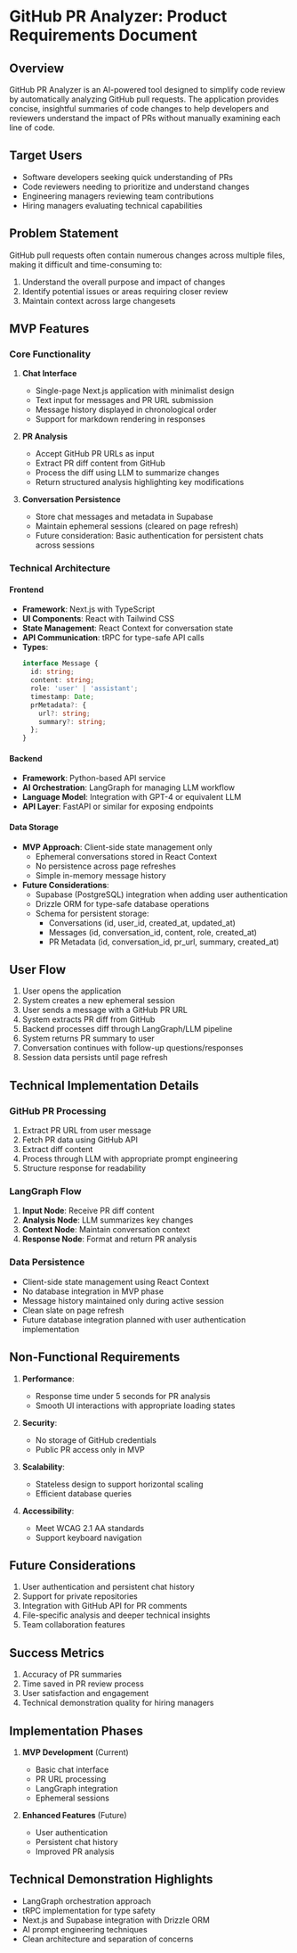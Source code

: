 # GitHub PR Analyzer: Product Requirements Document

## Overview
GitHub PR Analyzer is an AI-powered tool designed to simplify code review by automatically analyzing GitHub pull requests. The application provides concise, insightful summaries of code changes to help developers and reviewers understand the impact of PRs without manually examining each line of code.

## Target Users
- Software developers seeking quick understanding of PRs
- Code reviewers needing to prioritize and understand changes
- Engineering managers reviewing team contributions
- Hiring managers evaluating technical capabilities

## Problem Statement
GitHub pull requests often contain numerous changes across multiple files, making it difficult and time-consuming to:
1. Understand the overall purpose and impact of changes
2. Identify potential issues or areas requiring closer review
3. Maintain context across large changesets

## MVP Features

### Core Functionality
1. **Chat Interface**
   - Single-page Next.js application with minimalist design
   - Text input for messages and PR URL submission
   - Message history displayed in chronological order
   - Support for markdown rendering in responses

2. **PR Analysis**
   - Accept GitHub PR URLs as input
   - Extract PR diff content from GitHub
   - Process the diff using LLM to summarize changes
   - Return structured analysis highlighting key modifications

3. **Conversation Persistence**
   - Store chat messages and metadata in Supabase
   - Maintain ephemeral sessions (cleared on page refresh)
   - Future consideration: Basic authentication for persistent chats across sessions

### Technical Architecture

#### Frontend
- **Framework**: Next.js with TypeScript
- **UI Components**: React with Tailwind CSS
- **State Management**: React Context for conversation state
- **API Communication**: tRPC for type-safe API calls
- **Types**:
  ```typescript
  interface Message {
    id: string;
    content: string;
    role: 'user' | 'assistant';
    timestamp: Date;
    prMetadata?: {
      url?: string;
      summary?: string;
    };
  }
  ```

#### Backend
- **Framework**: Python-based API service
- **AI Orchestration**: LangGraph for managing LLM workflow
- **Language Model**: Integration with GPT-4 or equivalent LLM
- **API Layer**: FastAPI or similar for exposing endpoints

#### Data Storage
- **MVP Approach**: Client-side state management only
  - Ephemeral conversations stored in React Context
  - No persistence across page refreshes
  - Simple in-memory message history
- **Future Considerations**:
  - Supabase (PostgreSQL) integration when adding user authentication
  - Drizzle ORM for type-safe database operations
  - Schema for persistent storage:
    - Conversations (id, user_id, created_at, updated_at)
    - Messages (id, conversation_id, content, role, created_at)
    - PR Metadata (id, conversation_id, pr_url, summary, created_at)

## User Flow
1. User opens the application
2. System creates a new ephemeral session
3. User sends a message with a GitHub PR URL
4. System extracts PR diff from GitHub
5. Backend processes diff through LangGraph/LLM pipeline
6. System returns PR summary to user
7. Conversation continues with follow-up questions/responses
8. Session data persists until page refresh

## Technical Implementation Details

### GitHub PR Processing
1. Extract PR URL from user message
2. Fetch PR data using GitHub API
3. Extract diff content
4. Process through LLM with appropriate prompt engineering
5. Structure response for readability

### LangGraph Flow
1. **Input Node**: Receive PR diff content
2. **Analysis Node**: LLM summarizes key changes
3. **Context Node**: Maintain conversation context
4. **Response Node**: Format and return PR analysis

### Data Persistence
- Client-side state management using React Context
- No database integration in MVP phase
- Message history maintained only during active session
- Clean slate on page refresh
- Future database integration planned with user authentication implementation

## Non-Functional Requirements
1. **Performance**: 
   - Response time under 5 seconds for PR analysis
   - Smooth UI interactions with appropriate loading states

2. **Security**:
   - No storage of GitHub credentials
   - Public PR access only in MVP

3. **Scalability**:
   - Stateless design to support horizontal scaling
   - Efficient database queries

4. **Accessibility**:
   - Meet WCAG 2.1 AA standards
   - Support keyboard navigation

## Future Considerations
1. User authentication and persistent chat history
2. Support for private repositories
3. Integration with GitHub API for PR comments
4. File-specific analysis and deeper technical insights
5. Team collaboration features

## Success Metrics
1. Accuracy of PR summaries
2. Time saved in PR review process
3. User satisfaction and engagement
4. Technical demonstration quality for hiring managers

## Implementation Phases
1. **MVP Development** (Current)
   - Basic chat interface
   - PR URL processing
   - LangGraph integration
   - Ephemeral sessions

2. **Enhanced Features** (Future)
   - User authentication
   - Persistent chat history
   - Improved PR analysis

## Technical Demonstration Highlights
- LangGraph orchestration approach
- tRPC implementation for type safety
- Next.js and Supabase integration with Drizzle ORM
- AI prompt engineering techniques
- Clean architecture and separation of concerns 